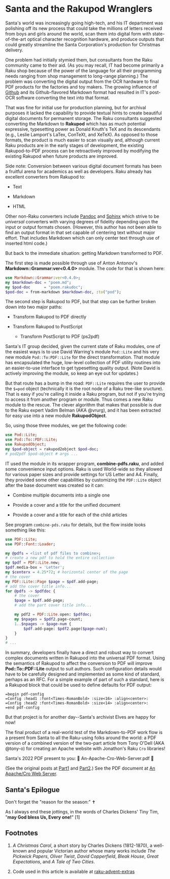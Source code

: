 Santa and the Rakupod Wranglers
===============================

Santa's world was increasingly going high-tech, and his IT department was polishing off its new process that could take the millions of letters received from boys and girls around the world, scan them into digital form with state-of-the-art optical character recognition hardware, and produce outputs that could greatly streamline the Santa Corporation's production for Christmas delivery.

One problem had initially stymied them, but consultants from the Raku community came to their aid. (As you may recall, IT had become primarily a Raku shop because of the power of the language for all their programming needs ranging from shop management to long-range planning.) The problem was converting the digital output from the OCR hardware to final PDF products for the factories and toy makers. The growing influence of [Github](https://github.com/tbrowder/GraphicsMagick) and its Github-flavored Markdown format had resulted in IT's post-OCR software converting the text into that format.

That was fine for initial use for production planning, but for archival purposes it lacked the capability to provide textual hints to create beautiful digital documents for permanent storage. The Raku consultants suggested converting the Markdown to **Rakupod** which has as much potential expressive, typesetting power as Donald Knuth's TeX and its descendants (e.g., Leslie Lamport's LaTex, ConTeXt, and XeTeX). As opposed to those formats, the product is much easier to scan visually and, although current Raku products are in the early stages of development, the existing Rakupod-to-PDF process can be retroactively improved by modifying the existing Rakupod when future products are improved.

Side note: Conversion between various digital document formats has been a fruitful arena for academics as well as developers. Raku already has excellent converters from Rakupod to:

  * Text

  * Markdown

  * HTML

Other non-Raku converters include [Pandoc](https://pandoc.org) and [Sphinx](https://sphinx-doc.org) which strive to be *universal* converters with varying degrees of fidelity depending upon the input or output formats chosen. (However, this author has not been able to find an output format in that set capable of centering text without major effort. That includes Markdown which can only center text through use of inserted html code.)

But back to the immediate situation: getting Markdown transformed to PDF.

The first step is made possible through use of Anton Antonov's **Markdown::Grammar:ver<0.4.0>** module. The code for that is shown here:

```raku
use Markdown::Grammar:ver<0.4.0>;
my $markdown-doc = "poem.md";
my $pod-doc      = "poem.rakudoc";
$pod-doc = from-markdown $markdown-doc, :to("pod");
```

The second step is Rakupod to PDF, but that step can be further broken down into two major paths:

  * Transform Rakupod to PDF directly

  * Transform Rakupod to PostScript

    * Transform PostScript to PDF (ps2pdf)

Santa's IT group decided, given the current state of Raku modules, one of the easiest ways is to use David Warring's module `Pod::Lite` and his very new module `Pod::To:PDF::Lite` for the direct transformation. That module has encapsulated the huge, low-level collection of PDF utility routines into an easier-to-use interface to get typesetting quality output. (Note David is actively improving the module, so keep an eye out for updates.)

But that route has a bump in the road: `PDF::Lite` requires the user to provide the `$=pod` object (technically it is the root node of a Raku tree-like sructure). That is easy if you're calling it inside a Raku program, but not if you're trying to access it from another program or module. Thus comes a new Raku module to the rescue. The clever algorithm that makes that possible is due to the Raku expert Vadim Belman (AKA @vrurg), and it has been extracted for easy use into a new module **RakupodObject**.

So, using those three modules, we get the following code:

```raku
use Pod::Lite;
use Pod::To::PDF::Lite;
use RakupodObject;
my $pod-object = rakupod2object $pod-doc;
# pod2pdf $pod-object # args ...
```

IT used the module in its wrapper program, **combine-pdfs.raku**, and added some convenience input options. Raku is used World-wide so they allowed for various paper sizes and provide settings for US Letter and A4. Finally, they provided some other capabilities by customizing the `PDF::Lite` object after the base document was created so it can:

  * Combine multiple documents into a single one

  * Provide a cover and a title for the unified document

  * Provide a cover and a title for each of the child articles

See program `combine-pds.raku` for details, but the flow inside looks something like this:

```raku
use PDF::Lite;
use PDF::Font::Loader;

my @pdfs = <list of pdf files to combine>;
# create a new pdf to hold the entire collection
my $pdf = PDF::Lite.new;
$pdf.media-box = 'Letter';
my $centerx = 4.25*72; # horizontal center of the page
# the cover
my PDF::Lite::Page $page = $pdf.add-page;
# add the cover title info...
for @pdfs -> $pdfdoc {
    # the cover
    $page = $pdf.add-page;
    # add the part cover title info...

    my pdf2 = PDF::Lite.open: $pdfdoc;
    my $npages = $pdf2.page-count;
    1..$npages -> $page-num {
        $pdf.add-page: $pdf2.page($page-num);
    }
}
# ...
```

In summary, developers finally have a direct and robust way to convert complex documents written in Rakupod into the universal PDF format. Using the semantics of Rakupod to affect the conversion to PDF will improve **Pod::To::PDF::Lite** output to suit authors. Such configuration details would have to be carefully designed and implemented as some kind of standard, perhaps as an RFC. For a simple example of part of such a standard, here is a Rakupod block that could be used to define defaults for PDF output:

    =begin pdf-config
    =Config :head1 :font<Times-RomanBold> :size<16> :align<center>:
    =Config :head2 :font<Times-RomanBold> :size<14> :align<center>:
    =end pdf-config

But that project is for another day--Santa's archivist Elves are happy for now!

The final product of a real-world test of the Markdown-to-PDF work flow is a present from Santa to all the Raku-using folks around the world: a PDF version of a combined version of the two-part article from Tony O'Dell (AKA @tony-o) for creating an Apache website with Jonathon's Raku `Cro` libraries!

Santa's 2022 PDF present to you: 🎀 An-Apache-Cro-Web-Server.pdf 🎀

(See the original posts at [Part1](https://deathbykeystroke.com/articles/20220224-building-a-cro-app-part-1.html) and [Part2](https://deathbykeystroke.com/articles/20220923-building-a-cro-app-part-b.html).) See the PDF document at [An Apache/Cro Web Server](https://github.com/tbrowder/Raku-Advent/blob/master/advent2022/code/An-Apache-Cro-Web-Server.pdf).

Santa's Epilogue
----------------

Don't forget the "reason for the season:" ✝

As I always end these jottings, in the words of Charles Dickens' Tiny Tim, "**may God bless Us, Every one!**" [1]

Footnotes
---------

1. *A Christmas Carol*, a short story by Charles Dickens (1812-1870), a well-known and popular Victorian author whose many works include *The Pickwick Papers*, *Oliver Twist*, *David Copperfield*, *Bleak House*, *Great Expectations*, and *A Tale of Two Cities*.

2. Code used in this article is available at [raku-advent-extras](https://github.com/tbrowder/Raku-Advent/blob/master/advent2022/code)

